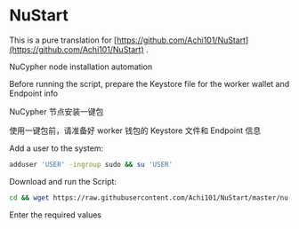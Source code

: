 # NuStart
This is a pure translation for [https://github.com/Achi101/NuStart](https://github.com/Achi101/NuStart) .

NuCypher node installation automation

Before running the script, prepare the Keystore file for the worker wallet and Endpoint info

NuCypher 节点安装一键包

使用一键包前，请准备好 worker 钱包的 Keystore 文件和 Endpoint 信息

Add a user to the system:

```bash
adduser 'USER' -ingroup sudo && su 'USER'
```

Download and run the Script:
```bash
cd && wget https://raw.githubusercontent.com/Achi101/NuStart/master/nu-start && chmod u+x ~/nu-start && ./nu-start
```

Enter the required values
